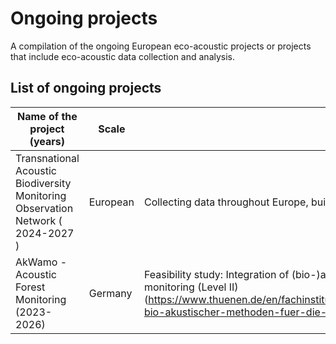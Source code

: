 # Ongoing projects

A compilation of the ongoing European eco-acoustic projects or projects that include eco-acoustic data collection and analysis. 

## List of ongoing projects

| Name of the project (years) | Scale | Short description |
|---------------------|-------|--------------------|
| Transnational Acoustic Biodiversity Monitoring Observation Network ( 2024-2027 ) | European | Collecting data throughout Europe, build complex AI tools to analyze and inform policy makers |
| AkWamo - Acoustic Forest Monitoring (2023-2026) | Germany | Feasibility study: Integration of (bio-)acoustic methods for quantifying biological diversity in national forest monitoring (Level II) (https://www.thuenen.de/en/fachinstitute/waldoekosysteme/querschnittsgruppen/naturschutz/projekte/integration-bio-akustischer-methoden-fuer-die-quantifizierung-biologischer-vielfalt-in-das-waldmonitoring-akwamo) |

